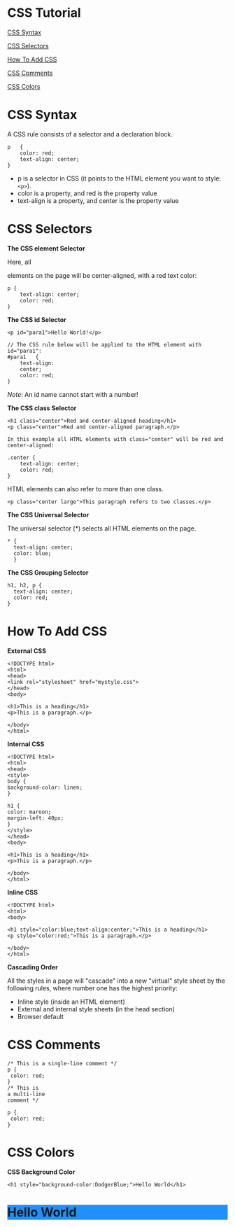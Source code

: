 
# CSS Tutorial

[CSS Syntax
](#css-syntax
)

[CSS Selectors
](#css-selectors
)

[How To Add CSS](#how-to-add-css)

[CSS Comments
](#css-comments
)

[CSS Colors
](#css-colors
)

# CSS Syntax
A CSS rule consists of a selector and a declaration block.

    p   {
        color: red;
        text-align: center;
    }   
- p is a selector in CSS (it points to the HTML element you want to style: `<p>`).
- color is a property, and red is the property value
- text-align is a property, and center is the property value

# CSS Selectors

**The CSS element Selector**

Here, all <p> elements on the page will be center-aligned, with a red text color: 

    p {
        text-align: center;
        color: red;
    }

**The CSS id Selector**

    <p id="para1">Hello World!</p>

    // The CSS rule below will be applied to the HTML element with id="para1": 
    #para1   {
        text-align: 
        center;
        color: red;
    }

*Note*: An id name cannot start with a number!

**The CSS class Selector**

    <h1 class="center">Red and center-aligned heading</h1>
    <p class="center">Red and center-aligned paragraph.</p> 

    In this example all HTML elements with class="center" will be red and center-aligned: 

    .center {
        text-align: center;
        color: red;
    }

HTML elements can also refer to more than one class.

    <p class="center large">This paragraph refers to two classes.</p>

**The CSS Universal Selector**

The universal selector (*) selects all HTML elements on the page.

    * {
      text-align: center;
      color: blue;
      }
**The CSS Grouping Selector**

    h1, h2, p {
      text-align: center;
      color: red;
    }


# How To Add CSS

**External CSS**

    <!DOCTYPE html>
    <html>
    <head>
    <link rel="stylesheet" href="mystyle.css">
    </head>
    <body>

    <h1>This is a heading</h1>
    <p>This is a paragraph.</p>

    </body>
    </html>

**Internal CSS**

    <!DOCTYPE html>
    <html>
    <head>
    <style>
    body {
    background-color: linen;
    }

    h1 {
    color: maroon;
    margin-left: 40px;
    }
    </style>
    </head>
    <body>

    <h1>This is a heading</h1>
    <p>This is a paragraph.</p>

    </body>
    </html>

**Inline CSS**

    <!DOCTYPE html>
    <html>
    <body>

    <h1 style="color:blue;text-align:center;">This is a heading</h1>
    <p style="color:red;">This is a paragraph.</p>

    </body>
    </html>

**Cascading Order**

All the styles in a page will "cascade" into a new "virtual" style sheet by the following rules, where number one has the highest priority:

- Inline style (inside an HTML element)
- External and internal style sheets (in the head section)
- Browser default

# CSS Comments

    /* This is a single-line comment */
    p {
     color: red;
    }
    /* This is
    a multi-line
    comment */

    p {
     color: red;
    }

# CSS Colors

**CSS Background Color**

    <h1 style="background-color:DodgerBlue;">Hello World</h1>

<h1 style="background-color:DodgerBlue;">Hello World</h1>
